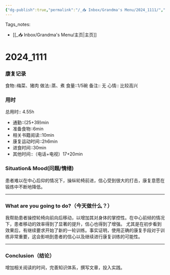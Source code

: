 ```yaml
---
{"dg-publish":true,"permalink":"/_📥 Inbox/Grandma's Menu/2024_1111/","tags":["🏥","养老院"]}
---
```


 Tags_notes:
 -  [[_📥 Inbox/Grandma's Menu/主页\|主页]]
# 2024_1111
### 康复记录
食物::梅菜、猪肉
做法::蒸、煮
食量::1/5碗
备注::  无
心情:: 比较高兴

### 用时
总用时:: 4.55h
- 通勤::(25+39)min
- 准备食物::6min
- 相关书籍阅读::10min
- 康复运动时间::2h6min
- 进食时间::30min
- 其他时间::（电话+电视）17+20min
### Situation& Mood(问题/情绪)
患者难以在中心后仰的情况下，操纵轮椅前进，信心受到很大的打击，康复意愿在锻炼中不断地降低。


___
### What are you going to do?（今天做什么？）
我帮助患者操控轮椅向前向后移动，以增加其对身体的掌控性。在中心前倾的情况下，患者移动的效率得到了显著的提升，信心也得到了增强。
尤其是在初步看到效果后，有继续要求开始了新的一轮训练。事实证明，使用正确的康复手段对于训练非常重要，这会影响到患者的信心以及继续进行康复训练的可能性。

---
### Conclusion（结论）
增加相关阅读的时间，完善知识体系，撰写文章，投入实践。